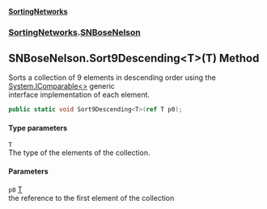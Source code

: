 #### [SortingNetworks](./index.md 'index')
### [SortingNetworks](./SortingNetworks.md 'SortingNetworks').[SNBoseNelson](./SortingNetworks-SNBoseNelson.md 'SortingNetworks.SNBoseNelson')
## SNBoseNelson.Sort9Descending&lt;T&gt;(T) Method
Sorts a collection of 9 elements in descending order using the [System.IComparable&lt;&gt;](https://docs.microsoft.com/en-us/dotnet/api/System.IComparable-1 'System.IComparable`1') generic  
interface implementation of each element.  
```csharp
public static void Sort9Descending<T>(ref T p0);
```
#### Type parameters
<a name='SortingNetworks-SNBoseNelson-Sort9Descending-T-(T)-T'></a>
`T`  
The type of the elements of the collection.  
  
#### Parameters
<a name='SortingNetworks-SNBoseNelson-Sort9Descending-T-(T)-p0'></a>
`p0` [T](#SortingNetworks-SNBoseNelson-Sort9Descending-T-(T)-T 'SortingNetworks.SNBoseNelson.Sort9Descending&lt;T&gt;(T).T')  
the reference to the first element of the collection  
  
